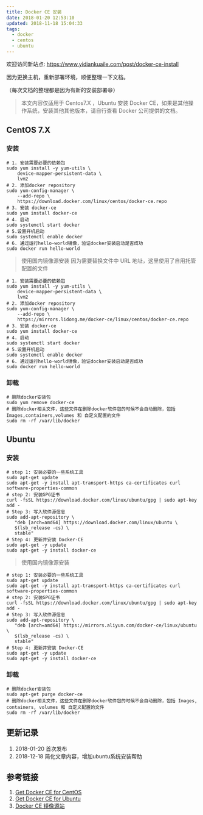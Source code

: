 ```yaml
---
title: Docker CE 安装
date: 2018-01-20 12:53:10
updated: 2018-11-18 15:04:33
tags:
  - docker
  - centos
  - ubuntu
---
```


欢迎访问新站点: <https://www.yidiankuaile.com/post/docker-ce-install>

因为更换主机，重新部署环境，顺便整理一下文档。
<!--more-->

（每次文档的整理都是因为有新的安装部署😄）

> 本文内容仅适用于 Centos7.X ，Ubuntu 安装 Docker CE，如果是其他操作系统，安装其他其他版本，请自行查看 Docker 公司提供的文档。

## CentOS 7.X

### 安装

```shell
# 1. 安装需要必要的依赖包
sudo yum install -y yum-utils \
    device-mapper-persistent-data \
    lvm2
# 2. 添加docker repository
sudo yum-config-manager \
    --add-repo \
    https://download.docker.com/linux/centos/docker-ce.repo
# 3. 安装 docker-ce
sudo yum install docker-ce
# 4. 启动
sudo systemctl start docker
# 5.设置开机启动
sudo systemctl enable docker
# 6. 通过运行hello-world镜像，验证docker安装启动是否成功
sudo docker run hello-world
```

> 使用国内镜像源安装
> 因为需要替换文件中 URL 地址，这里使用了自用托管配置的文件

```shell
# 1. 安装需要必要的依赖包
sudo yum install -y yum-utils \
    device-mapper-persistent-data \
    lvm2
# 2. 添加docker repository
sudo yum-config-manager \
    --add-repo \
    https://mirrors.lidong.me/docker-ce/linux/centos/docker-ce.repo
# 3. 安装 docker-ce
sudo yum install docker-ce
# 4. 启动
sudo systemctl start docker
# 5.设置开机启动
sudo systemctl enable docker
# 6. 通过运行hello-world镜像，验证docker安装启动是否成功
sudo docker run hello-world
```

### 卸载

```shell
# 删除docker安装包
sudo yum remove docker-ce
# 删除docker相关文件，这些文件在删除docker软件包的时候不会自动删除，包括 Images,containers,volumes 和 自定义配置的文件
sudo rm -rf /var/lib/docker
```

## Ubuntu

### 安装

```shell
# step 1: 安装必要的一些系统工具
sudo apt-get update
sudo apt-get -y install apt-transport-https ca-certificates curl software-properties-common
# step 2: 安装GPG证书
curl -fsSL https://download.docker.com/linux/ubuntu/gpg | sudo apt-key add -
# Step 3: 写入软件源信息
sudo add-apt-repository \
   "deb [arch=amd64] https://download.docker.com/linux/ubuntu \
   $(lsb_release -cs) \
   stable"
# Step 4: 更新并安装 Docker-CE
sudo apt-get -y update
sudo apt-get -y install docker-ce
```

> 使用国内镜像源安装

```shell
# step 1: 安装必要的一些系统工具
sudo apt-get update
sudo apt-get -y install apt-transport-https ca-certificates curl software-properties-common
# step 2: 安装GPG证书
curl -fsSL https://download.docker.com/linux/ubuntu/gpg | sudo apt-key add -
# Step 3: 写入软件源信息
sudo add-apt-repository \
   "deb [arch=amd64] https://mirrors.aliyun.com/docker-ce/linux/ubuntu \
   $(lsb_release -cs) \
   stable"
# Step 4: 更新并安装 Docker-CE
sudo apt-get -y update
sudo apt-get -y install docker-ce
```

### 卸载

```shell
# 删除docker安装包
sudo apt-get purge docker-ce
# 删除docker相关文件，这些文件在删除docker软件包的时候不会自动删除，包括 Images, containers, volumes 和 自定义配置的文件
sudo rm -rf /var/lib/docker
```

## 更新记录

1. 2018-01-20 首次发布
2. 2018-12-18 简化文章内容，增加ubuntu系统安装帮助

## 参考链接

1. [Get Docker CE for CentOS](https://docs.docker.com/engine/installation/linux/docker-ce/centos/)
2. [Get Docker CE for Ubuntu](https://docs.docker.com/engine/installation/linux/docker-ce/ubuntu/)
3. [Docker CE 镜像源站](https://yq.aliyun.com/articles/110806)
